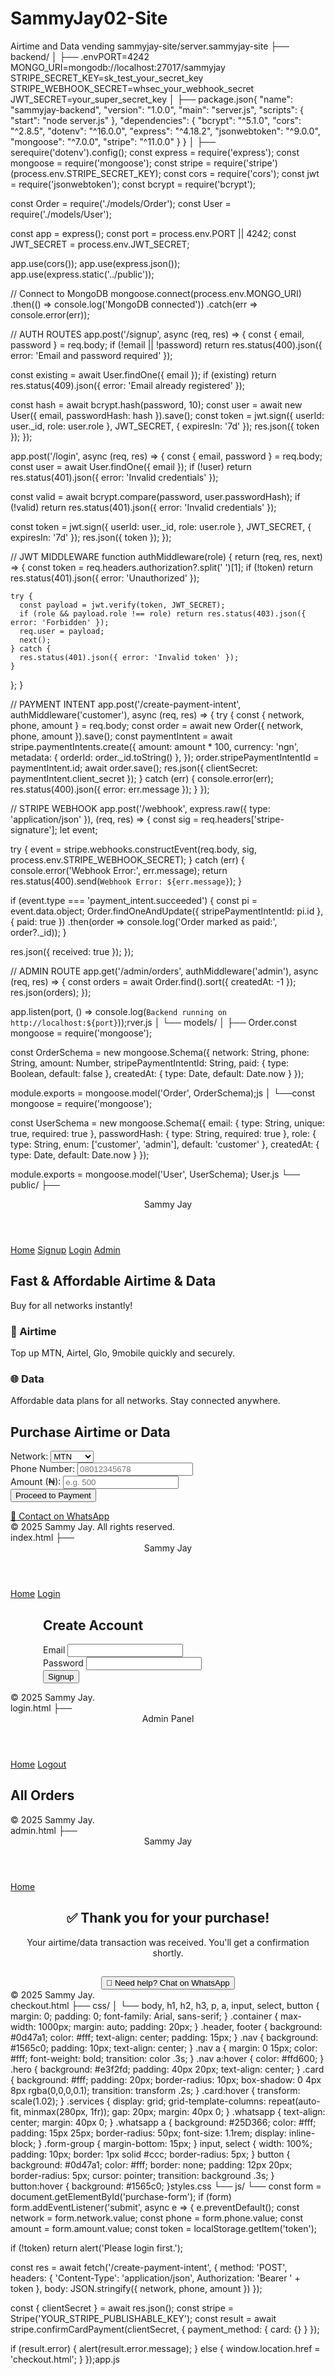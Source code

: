 # SammyJay02-Site
Airtime and Data vending
sammyjay-site/server.sammyjay-site
├── backend/
│   ├── .envPORT=4242
MONGO_URI=mongodb://localhost:27017/sammyjay
STRIPE_SECRET_KEY=sk_test_your_secret_key
STRIPE_WEBHOOK_SECRET=whsec_your_webhook_secret
JWT_SECRET=your_super_secret_key
│   ├── package.json{
  "name": "sammyjay-backend",
  "version": "1.0.0",
  "main": "server.js",
  "scripts": { "start": "node server.js" },
  "dependencies": {
    "bcrypt": "^5.1.0",
    "cors": "^2.8.5",
    "dotenv": "^16.0.0",
    "express": "^4.18.2",
    "jsonwebtoken": "^9.0.0",
    "mongoose": "^7.0.0",
    "stripe": "^11.0.0"
  }
}
│   ├── serequire('dotenv').config();
const express = require('express');
const mongoose = require('mongoose');
const stripe = require('stripe')(process.env.STRIPE_SECRET_KEY);
const cors = require('cors');
const jwt = require('jsonwebtoken');
const bcrypt = require('bcrypt');

const Order = require('./models/Order');
const User = require('./models/User');

const app = express();
const port = process.env.PORT || 4242;
const JWT_SECRET = process.env.JWT_SECRET;

app.use(cors());
app.use(express.json());
app.use(express.static('../public'));

// Connect to MongoDB
mongoose.connect(process.env.MONGO_URI)
  .then(() => console.log('MongoDB connected'))
  .catch(err => console.error(err));

// AUTH ROUTES
app.post('/signup', async (req, res) => {
  const { email, password } = req.body;
  if (!email || !password)
    return res.status(400).json({ error: 'Email and password required' });

  const existing = await User.findOne({ email });
  if (existing)
    return res.status(409).json({ error: 'Email already registered' });

  const hash = await bcrypt.hash(password, 10);
  const user = await new User({ email, passwordHash: hash }).save();
  const token = jwt.sign({ userId: user._id, role: user.role }, JWT_SECRET, { expiresIn: '7d' });
  res.json({ token });
});

app.post('/login', async (req, res) => {
  const { email, password } = req.body;
  const user = await User.findOne({ email });
  if (!user)
    return res.status(401).json({ error: 'Invalid credentials' });

  const valid = await bcrypt.compare(password, user.passwordHash);
  if (!valid)
    return res.status(401).json({ error: 'Invalid credentials' });

  const token = jwt.sign({ userId: user._id, role: user.role }, JWT_SECRET, { expiresIn: '7d' });
  res.json({ token });
});

// JWT MIDDLEWARE
function authMiddleware(role) {
  return (req, res, next) => {
    const token = req.headers.authorization?.split(' ')[1];
    if (!token) return res.status(401).json({ error: 'Unauthorized' });

    try {
      const payload = jwt.verify(token, JWT_SECRET);
      if (role && payload.role !== role) return res.status(403).json({ error: 'Forbidden' });
      req.user = payload;
      next();
    } catch {
      res.status(401).json({ error: 'Invalid token' });
    }
  };
}

// PAYMENT INTENT
app.post('/create-payment-intent', authMiddleware('customer'), async (req, res) => {
  try {
    const { network, phone, amount } = req.body;
    const order = await new Order({ network, phone, amount }).save();
    const paymentIntent = await stripe.paymentIntents.create({
      amount: amount * 100,
      currency: 'ngn',
      metadata: { orderId: order._id.toString() },
    });
    order.stripePaymentIntentId = paymentIntent.id;
    await order.save();
    res.json({ clientSecret: paymentIntent.client_secret });
  } catch (err) {
    console.error(err);
    res.status(400).json({ error: err.message });
  }
});

// STRIPE WEBHOOK
app.post('/webhook', express.raw({ type: 'application/json' }), (req, res) => {
  const sig = req.headers['stripe-signature'];
  let event;

  try {
    event = stripe.webhooks.constructEvent(req.body, sig, process.env.STRIPE_WEBHOOK_SECRET);
  } catch (err) {
    console.error('Webhook Error:', err.message);
    return res.status(400).send(`Webhook Error: ${err.message}`);
  }

  if (event.type === 'payment_intent.succeeded') {
    const pi = event.data.object;
    Order.findOneAndUpdate({ stripePaymentIntentId: pi.id }, { paid: true })
      .then(order => console.log('Order marked as paid:', order?._id));
  }

  res.json({ received: true });
});

// ADMIN ROUTE
app.get('/admin/orders', authMiddleware('admin'), async (req, res) => {
  const orders = await Order.find().sort({ createdAt: -1 });
  res.json(orders);
});

app.listen(port, () => console.log(`Backend running on http://localhost:${port}`));rver.js
│   └── models/
│       ├── Order.const mongoose = require('mongoose');

const OrderSchema = new mongoose.Schema({
  network: String,
  phone: String,
  amount: Number,
  stripePaymentIntentId: String,
  paid: { type: Boolean, default: false },
  createdAt: { type: Date, default: Date.now }
});

module.exports = mongoose.model('Order', OrderSchema);js
│       └──const mongoose = require('mongoose');

const UserSchema = new mongoose.Schema({
  email: { type: String, unique: true, required: true },
  passwordHash: { type: String, required: true },
  role: { type: String, enum: ['customer', 'admin'], default: 'customer' },
  createdAt: { type: Date, default: Date.now }
});

module.exports = mongoose.model('User', UserSchema); User.js
└── public/
    ├── <!DOCTYPE html>
<html lang="en">
<head>
  <meta charset="UTF-8">
  <meta name="viewport" content="width=device-width, initial-scale=1.0">
  <title>Sammy Jay | Airtime & Data</title>
  <link rel="stylesheet" href="css/styles.css">
</head>
<body>
  <header class="header">Sammy Jay</header>
  <nav class="nav">
    <a href="index.html">Home</a>
    <a href="signup.html">Signup</a>
    <a href="login.html">Login</a>
    <a href="admin.html">Admin</a>
  </nav>

  <section class="hero container">
    <h1>Fast & Affordable Airtime & Data</h1>
    <p>Buy for all networks instantly!</p>
  </section>

  <section class="services container">
    <div class="card">
      <h3>📱 Airtime</h3>
      <p>Top up MTN, Airtel, Glo, 9mobile quickly and securely.</p>
    </div>
    <div class="card">
      <h3>🌐 Data</h3>
      <p>Affordable data plans for all networks. Stay connected anywhere.</p>
    </div>
  </section>

  <section class="container">
    <h2>Purchase Airtime or Data</h2>
    <form id="purchase-form" class="card">
      <div class="form-group">
        <label>Network:</label>
        <select name="network" required>
          <option>MTN</option><option>Airtel</option><option>Glo</option><option>9mobile</option>
        </select>
      </div>
      <div class="form-group">
        <label>Phone Number:</label>
        <input type="tel" name="phone" placeholder="08012345678" pattern="0[0-9]{10}" required>
      </div>
      <div class="form-group">
        <label>Amount (₦):</label>
        <input type="number" name="amount" placeholder="e.g. 500" min="100" required>
      </div>
      <button type="submit">Proceed to Payment</button>
    </form>
  </section>

  <section class="whatsapp container">
    <a href="https://wa.me/2349121658071" target="_blank">💬 Contact on WhatsApp</a>
  </section>

  <footer class="footer">&copy; 2025 Sammy Jay. All rights reserved.</footer>
  <script src="https://js.stripe.com/v3/"></script>
  <script src="js/app.js"></script>
</body>
</html>index.html
    ├── <!DOCTYPE html>
<html lang="en">
<head>
  <meta charset="UTF-8">
  <meta name="viewport" content="width=device-width, initial-scale=1.0">
  <title>Signup | Sammy Jay</title>
  <link rel="stylesheet" href="css/styles.css">
</head>
<body>
  <header class="header">Sammy Jay</header>
  <nav class="nav">
    <a href="index.html">Home</a>
    <a href="login.html">Login</a>
  </nav>

  <div class="container">
    <div class="card" style="max-width: 400px; margin: auto;">
      <h2>Create Account</h2>
      <form id="signup-form">
        <div class="form-group">
          <label>Email</label>
          <input name="email" type="email" required>
        </div>
        <div class="form-group">
          <label>Password</label>
          <input name="password" type="password" required>
        </div>
        <button type="submit">Signup</button>
      </form>
    </div>
  </div>

  <footer class="footer">&copy; 2025 Sammy Jay.</footer>

  <script>
    document.getElementById('signup-form').addEventListener('submit', async e => {
      e.preventDefault();
      const form = e.target;
      const res = await fetch('/signup', {
        method: 'POST',
        headers: { 'Content-Type': 'application/json' },
        body: JSON.stringify({
          email: formsignup.html
    ├── <!DOCTYPE html>
<html lang="en">
<head>
  <meta charset="UTF-8">
  <meta name="viewport" content="width=device-width, initial-scale=1.0">
  <title>Login | Sammy Jay</title>
  <link rel="stylesheet" href="css/styles.css">
</head>
<body>
  <header class="header">Sammy Jay</header>
  <nav class="nav">
    <a href="index.html">Home</a>
    <a href="signup.html">Signup</a>
  </nav>

  <div class="container">
    <div class="card" style="max-width: 400px; margin: auto;">
      <h2>Login</h2>
      <form id="login-form">
        <div class="form-group">
          <label>Email</label>
          <input name="email" type="email" required>
        </div>
        <div class="form-group">
          <label>Password</label>
          <input name="password" type="password" required>
        </div>
        <button type="submit">Login</button>
      </form>
    </div>
  </div>

  <footer class="footer">&copy; 2025 Sammy Jay.</footer>

  <script>
    document.getElementById('login-form').addEventListener('submit', async e => {
      e.preventDefault();
      const form = e.target;
      const res = await fetch('/login', {
        method: 'POST',
        headers: { 'Content-Type': 'application/json' },
        body: JSON.stringify({
          email: form.email.value,
          password: form.password.value
        })
      });
      const data = await res.json();
      if (res.ok) {
        localStorage.setItem('token', data.token);
        window.location.href = 'index.html';
      } else {
        alert(data.error);
      }
    });
  </script>
</body>
</html>login.html
    ├── <!DOCTYPE html>
<html lang="en">
<head>
  <meta charset="UTF-8" />
  <meta name="viewport" content="width=device-width, initial-scale=1.0"/>
  <title>Admin Panel | Sammy Jay</title>
  <link rel="stylesheet" href="css/styles.css" />
</head>
<body>
  <header class="header">Admin Panel</header>
  <nav class="nav">
    <a href="index.html">Home</a>
    <a href="login.html">Logout</a>
  </nav>

  <div class="container">
    <h2>All Orders</h2>
    <div id="orders" class="services"></div>
  </div>

  <footer class="footer">&copy; 2025 Sammy Jay.</footer>

  <script>
    (async () => {
      const token = localStorage.getItem('token');
      if (!token) return window.location.href = 'login.html';

      const res = await fetch('/admin/orders', {
        headers: {
          Authorization: 'Bearer ' + token
        }
      });

      if (!res.ok) return alert('Access denied');

      const orders = await res.json();
      const container = document.getElementById('orders');

      container.innerHTML = orders.map(order => `
        <div class="card">
          <h3>${order.network}</h3>
          <p>Phone: ${order.phone}</p>
          <p>Amount: ₦${order.amount}</p>
          <p>Status: <strong>${order.paid ? '✅ Paid' : '❌ Pending'}</strong></p>
          <p>Date: ${new Date(order.createdAt).toLocaleString()}</p>
        </div>
      `).join('');
    })();
  </script>
</body>
</html>admin.html
    ├── <!DOCTYPE html>
<html lang="en">
<head>
  <meta charset="UTF-8" />
  <meta name="viewport" content="width=device-width, initial-scale=1.0"/>
  <title>Thank You | Sammy Jay</title>
  <link rel="stylesheet" href="css/styles.css" />
</head>
<body>
  <header class="header">Sammy Jay</header>
  <nav class="nav">
    <a href="index.html">Home</a>
  </nav>

  <div class="container">
    <div class="card" style="text-align: center;">
      <h2>✅ Thank you for your purchase!</h2>
      <p>Your airtime/data transaction was received. You'll get a confirmation shortly.</p>
      <a href="https://wa.me/2349121658071" target="_blank">
        <button style="margin-top: 15px;">💬 Need help? Chat on WhatsApp</button>
      </a>
    </div>
  </div>

  <footer class="footer">&copy; 2025 Sammy Jay.</footer>
</body>
</html>checkout.html
    ├── css/
    │   └── body, h1, h2, h3, p, a, input, select, button {
  margin: 0;
  padding: 0;
  font-family: Arial, sans-serif;
}
.container { max-width: 1000px; margin: auto; padding: 20px; }
.header, footer { background: #0d47a1; color: #fff; text-align: center; padding: 15px; }
.nav { background: #1565c0; padding: 10px; text-align: center; }
.nav a { margin: 0 15px; color: #fff; font-weight: bold; transition: color .3s; }
.nav a:hover { color: #ffd600; }
.hero { background: #e3f2fd; padding: 40px 20px; text-align: center; }
.card { background: #fff; padding: 20px; border-radius: 10px; box-shadow: 0 4px 8px rgba(0,0,0,0.1); transition: transform .2s; }
.card:hover { transform: scale(1.02); }
.services { display: grid; grid-template-columns: repeat(auto-fit, minmax(280px, 1fr)); gap: 20px; margin: 40px 0; }
.whatsapp { text-align: center; margin: 40px 0; }
.whatsapp a { background: #25D366; color: #fff; padding: 15px 25px; border-radius: 50px; font-size: 1.1rem; display: inline-block; }
.form-group { margin-bottom: 15px; }
input, select { width: 100%; padding: 10px; border: 1px solid #ccc; border-radius: 5px; }
button { background: #0d47a1; color: #fff; border: none; padding: 12px 20px; border-radius: 5px; cursor: pointer; transition: background .3s; }
button:hover { background: #1565c0; }styles.css
    └── js/
        └── const form = document.getElementById('purchase-form');
if (form) form.addEventListener('submit', async e => {
  e.preventDefault();
  const network = form.network.value;
  const phone = form.phone.value;
  const amount = form.amount.value;
  const token = localStorage.getItem('token');

  if (!token) return alert('Please login first.');

  const res = await fetch('/create-payment-intent', {
    method: 'POST',
    headers: {
      'Content-Type': 'application/json',
      Authorization: 'Bearer ' + token
    },
    body: JSON.stringify({ network, phone, amount })
  });

  const { clientSecret } = await res.json();
  const stripe = Stripe('YOUR_STRIPE_PUBLISHABLE_KEY');
  const result = await stripe.confirmCardPayment(clientSecret, {
    payment_method: { card: {} }
  });

  if (result.error) {
    alert(result.error.message);
  } else {
    window.location.href = 'checkout.html';
  }
});app.js